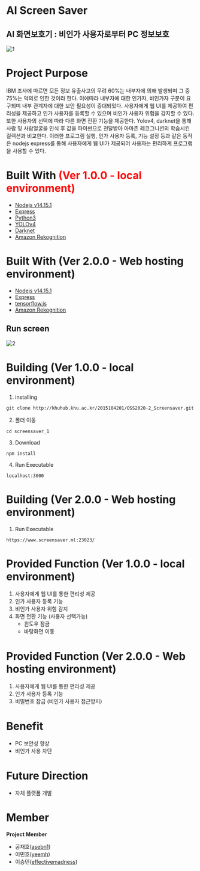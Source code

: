 ﻿# AI Screen Saver
## AI 화면보호기 : 비인가 사용자로부터 PC 정보보호
![1](https://user-images.githubusercontent.com/57438644/100651272-926b3380-3388-11eb-870e-f0ccc900c999.png)

# Project Purpose
 IBM 조사에 따르면 모든 정보 유출사고의 무려 60%는 내부자에 의해 발생되며 그 중 75%는 악의로 인한 것이라 한다. 
이에따라 내부자에 대한 인가자, 비인가자 구분이 요구되며 내부 관계자에 대한 보안 필요성이 증대되었다.
 사용자에게 웹 UI를 제공하여 편리성을 제공하고 인가 사용자를 등록할 수 있으며 비인가 사용자 위험을 감지할 수 있다. 또한 사용자의 선택에 따라 다른 화면 전환 기능을 제공한다. Yolov4, darknet을 통해 사람 및 사람얼굴을 인식 후 값을 파이썬으로 전달받아 아마존 레코그니션의 학습시킨 컬렉션과 비교한다. 이러한 프로그램 실행, 인가 사용자 등록, 기능 설정 등과 같은 동작은 nodejs express를 통해 사용자에게 웹 UI가 제공되어 사용자는 편리하게 프로그램을 사용할 수 있다.
 
# Built With <span style="color:red"> (Ver 1.0.0 - local environment) </span>
- [Nodejs v14.15.1](https://nodejs.org/ko/)
- [Express](https://expressjs.com/ko/)
- [Python3](https://www.python.org/downloads/)
- [YOLOv4](https://github.com/Tianxiaomo/pytorch-YOLOv4)
- [Darknet](https://github.com/pjreddie/darknet)
- [Amazon Rekognition](https://aws.amazon.com/ko/free/machine-learning/?trk=ps_a134p000006gGh6AAE&trkCampaign=acq_paid_search_brand&sc_channel=PS&sc_campaign=acquisition_KR&sc_publisher=Google&sc_category=Machine%20Learning&sc_country=KR&sc_geo=APAC&sc_outcome=acq&sc_detail=aws%20facial%20recognition&sc_content=Facial%20Recognition_e&sc_matchtype=e&sc_segment=477202630056&sc_medium=ACQ-P|PS-GO|Brand|Desktop|SU|Machine%20Learning|Solution|KR|EN|Text&s_kwcid=AL!4422!3!477202630056!e!!g!!aws%20facial%20recognition&ef_id=Cj0KCQiAzZL-BRDnARIsAPCJs72Uu_Iat-5C20ve4ITu4seo-Z4DXXMvSZYgcbpgO3GYG1c6ayI0ZdUaAnLSEALw_wcB:G:s&s_kwcid=AL!4422!3!477202630056!e!!g!!aws%20facial%20recognition)

# Built With (Ver 2.0.0 - Web hosting environment)
- [Nodejs v14.15.1](https://nodejs.org/ko/)
- [Express](https://expressjs.com/ko/)
- [tensorflow.js](https://www.tensorflow.org/js?hl=ko)
- [Amazon Rekognition](https://aws.amazon.com/ko/free/machine-learning/?trk=ps_a134p000006gGh6AAE&trkCampaign=acq_paid_search_brand&sc_channel=PS&sc_campaign=acquisition_KR&sc_publisher=Google&sc_category=Machine%20Learning&sc_country=KR&sc_geo=APAC&sc_outcome=acq&sc_detail=aws%20facial%20recognition&sc_content=Facial%20Recognition_e&sc_matchtype=e&sc_segment=477202630056&sc_medium=ACQ-P|PS-GO|Brand|Desktop|SU|Machine%20Learning|Solution|KR|EN|Text&s_kwcid=AL!4422!3!477202630056!e!!g!!aws%20facial%20recognition&ef_id=Cj0KCQiAzZL-BRDnARIsAPCJs72Uu_Iat-5C20ve4ITu4seo-Z4DXXMvSZYgcbpgO3GYG1c6ayI0ZdUaAnLSEALw_wcB:G:s&s_kwcid=AL!4422!3!477202630056!e!!g!!aws%20facial%20recognition)

## Run screen
![2](https://user-images.githubusercontent.com/57438644/100651286-95662400-3388-11eb-8f32-fc6bdf88282b.png)

# Building (Ver 1.0.0 - local environment)
1. installing
```
git clone http://khuhub.khu.ac.kr/2015104201/OSS2020-2_Screensaver.git
```
2. 폴더 이동
``` 
cd screensaver_1
```
3. Download
```
npm install
```
4. Run Executable
```
localhost:3000
```

# Building (Ver 2.0.0 - Web hosting environment)
1. Run Executable
```
https://www.screensaver.ml:23023/
```

# Provided Function (Ver 1.0.0 - local environment)
1. 사용자에게 웹 UI를 통한 편리성 제공
2. 인가 사용자 등록 기능
3. 비인가 사용자 위험 감지
4. 화면 전환 기능 (사용자 선택가능)
	- 윈도우 잠금
	- 바탕화면 이동

# Provided Function (Ver 2.0.0 - Web hosting environment)
1. 사용자에게 웹 UI를 통한 편리성 제공
2. 인가 사용자 등록 기능
3. 비밀번호 잠금 (비인가 사용자 접근방지)

# Benefit
- PC 보안성 향상
- 비인가 사용 차단

# Future Direction
- 자체 플랫폼 개발

# Member
**Project Member**
- 공재호([asebn1](https://github.com/asebn1))
- 이민호([yeemh](https://github.com/yeemh))
- 이승민([effectivemadness](https://github.com/effectivemadness))

